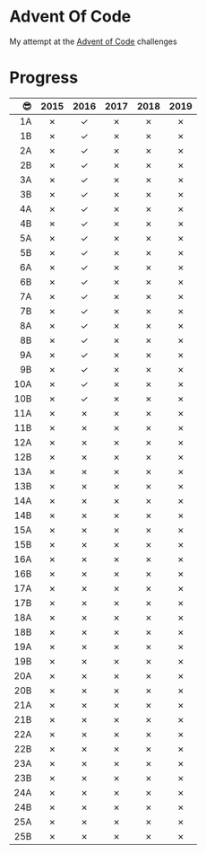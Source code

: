 # Advent Of Code
My attempt at the [Advent of Code](https://adventofcode.com) challenges

# Progress

|😎   |2015 |2016 |2017 |2018 |2019 |
|---:|:---:|:---:|:---:|:---:|:---:|
|1A  |✗    |✓    |✗    |✗    |✗    |
|1B  |✗    |✓    |✗    |✗    |✗    |
|2A  |✗    |✓    |✗    |✗    |✗    |
|2B  |✗    |✓    |✗    |✗    |✗    |
|3A  |✗    |✓    |✗    |✗    |✗    |
|3B  |✗    |✓    |✗    |✗    |✗    |
|4A  |✗    |✓    |✗    |✗    |✗    |
|4B  |✗    |✓    |✗    |✗    |✗    |
|5A  |✗    |✓    |✗    |✗    |✗    |
|5B  |✗    |✓    |✗    |✗    |✗    |
|6A  |✗    |✓    |✗    |✗    |✗    |
|6B  |✗    |✓    |✗    |✗    |✗    |
|7A  |✗    |✓    |✗    |✗    |✗    |
|7B  |✗    |✓    |✗    |✗    |✗    |
|8A  |✗    |✓    |✗    |✗    |✗    |
|8B  |✗    |✓    |✗    |✗    |✗    |
|9A  |✗    |✓    |✗    |✗    |✗    |
|9B  |✗    |✓    |✗    |✗    |✗    |
|10A  |✗    |✓    |✗    |✗    |✗    |
|10B  |✗    |✓    |✗    |✗    |✗    |
|11A  |✗    |✗    |✗    |✗    |✗    |
|11B  |✗    |✗    |✗    |✗    |✗    |
|12A  |✗    |✗    |✗    |✗    |✗    |
|12B  |✗    |✗    |✗    |✗    |✗    |
|13A  |✗    |✗    |✗    |✗    |✗    |
|13B  |✗    |✗    |✗    |✗    |✗    |
|14A  |✗    |✗    |✗    |✗    |✗    |
|14B  |✗    |✗    |✗    |✗    |✗    |
|15A  |✗    |✗    |✗    |✗    |✗    |
|15B  |✗    |✗    |✗    |✗    |✗    |
|16A  |✗    |✗    |✗    |✗    |✗    |
|16B  |✗    |✗    |✗    |✗    |✗    |
|17A  |✗    |✗    |✗    |✗    |✗    |
|17B  |✗    |✗    |✗    |✗    |✗    |
|18A  |✗    |✗    |✗    |✗    |✗    |
|18B  |✗    |✗    |✗    |✗    |✗    |
|19A  |✗    |✗    |✗    |✗    |✗    |
|19B  |✗    |✗    |✗    |✗    |✗    |
|20A  |✗    |✗    |✗    |✗    |✗    |
|20B  |✗    |✗    |✗    |✗    |✗    |
|21A  |✗    |✗    |✗    |✗    |✗    |
|21B  |✗    |✗    |✗    |✗    |✗    |
|22A  |✗    |✗    |✗    |✗    |✗    |
|22B  |✗    |✗    |✗    |✗    |✗    |
|23A  |✗    |✗    |✗    |✗    |✗    |
|23B  |✗    |✗    |✗    |✗    |✗    |
|24A  |✗    |✗    |✗    |✗    |✗    |
|24B  |✗    |✗    |✗    |✗    |✗    |
|25A  |✗    |✗    |✗    |✗    |✗    |
|25B  |✗    |✗    |✗    |✗    |✗    |

